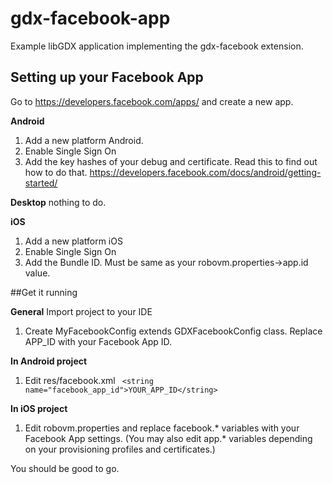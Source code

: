# gdx-facebook-app
Example libGDX application implementing the gdx-facebook extension.

## Setting up your Facebook App
Go to https://developers.facebook.com/apps/ and create a new app. 

**Android**

1. Add a new platform Android.
2. Enable Single Sign On
3. Add the key hashes of your debug and certificate. Read this to find out how to do that. https://developers.facebook.com/docs/android/getting-started/

**Desktop**
nothing to do.

**iOS**

1. Add a new platform iOS
2. Enable Single Sign On
3. Add the Bundle ID. Must be same as your robovm.properties->app.id value.



##Get it running

**General**
Import project to your IDE

1. Create MyFacebookConfig extends GDXFacebookConfig class. Replace APP_ID with your Facebook App ID. 

**In Android project**

1. Edit res/facebook.xml ``` <string name="facebook_app_id">YOUR_APP_ID</string>``` 

**In iOS project**

1. Edit robovm.properties and replace facebook.* variables with your Facebook App settings. (You may also edit app.* variables depending on your provisioning profiles and certificates.)
 
You should be good to go.
